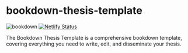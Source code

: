 # bookdown-thesis-template

![bookdown](https://github.com/mccarthy-m-g/bookdown-thesis-template/workflows/bookdown/badge.svg)
[![Netlify Status](https://api.netlify.com/api/v1/badges/9fd1d209-ea8c-4613-941f-cc2b7998546d/deploy-status)](https://app.netlify.com/sites/bookdown-thesis-template/deploys)

The Bookdown Thesis Template is a comprehensive bookdown template, covering everything you need to write, edit, and disseminate your thesis.
